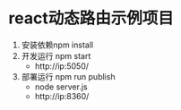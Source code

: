 react动态路由示例项目
=============
1.	安装依赖npm install
2.	开发运行 npm start
	* http://ip:5050/
3.  部署运行 npm run publish
	* node server.js
	* http://ip:8360/
